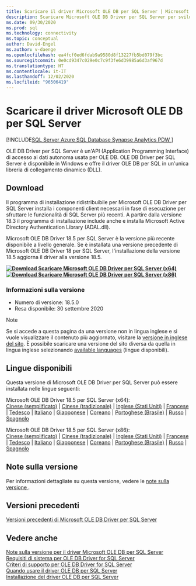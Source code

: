 ```yaml
---
title: Scaricare il driver Microsoft OLE DB per SQL Server | Microsoft Docs
description: Scaricare Microsoft OLE DB Driver per SQL Server per sviluppare applicazioni Windows native che si connettono a SQL Server e al database SQL di Azure.
ms.date: 09/30/2020
ms.prod: sql
ms.technology: connectivity
ms.topic: conceptual
author: David-Engel
ms.author: v-daenge
ms.openlocfilehash: ea4fcf0ed6fdab9a9580d8f13227fb5bd079f3bc
ms.sourcegitcommit: 0e0cd9347c029e0c7c9f3fe6d39985a6d3af967d
ms.translationtype: HT
ms.contentlocale: it-IT
ms.lasthandoff: 12/02/2020
ms.locfileid: "96506419"
---
```

# <a name="download-microsoft-ole-db-driver-for-sql-server"></a>Scaricare il driver Microsoft OLE DB per SQL Server

[!INCLUDE[SQL Server Azure SQL Database Synapse Analytics PDW ](../../includes/applies-to-version/sql-asdb-asdbmi-asa-pdw.md)]

OLE DB Driver per SQL Server è un'API (Application Programming Interface) di accesso ai dati autonoma usata per OLE DB. OLE DB Driver per SQL Server è disponibile in Windows e offre il driver OLE DB per SQL in un'unica libreria di collegamento dinamico (DLL).

## <a name="download"></a>Download

Il programma di installazione ridistribuibile per Microsoft OLE DB Driver per SQL Server installa i componenti client necessari in fase di esecuzione per sfruttare le funzionalità di SQL Server più recenti. A partire dalla versione 18.3 il programma di installazione include anche e installa Microsoft Active Directory Authentication Library (ADAL.dll).

Microsoft OLE DB Driver 18.5 per SQL Server è la versione più recente disponibile a livello generale. Se è installata una versione precedente di Microsoft OLE DB Driver 18 per SQL Server, l'installazione della versione 18.5 aggiorna il driver alla versione 18.5.

**[![Download](../../ssms/media/download-icon.png) Scaricare Microsoft OLE DB Driver per SQL Server (x64)](https://go.microsoft.com/fwlink/?linkid=2135577)**  
**[![Download](../../ssms/media/download-icon.png) Scaricare Microsoft OLE DB Driver per SQL Server (x86)](https://go.microsoft.com/fwlink/?linkid=2135722)**  

### <a name="version-information"></a>Informazioni sulla versione

- Numero di versione: 18.5.0
- Resa disponibile: 30 settembre 2020

> [!Note]
> Se si accede a questa pagina da una versione non in lingua inglese e si vuole visualizzare il contenuto più aggiornato, visitare la [versione in inglese del sito](). È possibile scaricare una versione del sito diversa da quella in lingua inglese selezionando [available languages](#available-languages) (lingue disponibili).

## <a name="available-languages"></a>Lingue disponibili

Questa versione di Microsoft OLE DB Driver per SQL Server può essere installata nelle lingue seguenti:

Microsoft OLE DB Driver 18.5 per SQL Server (x64):  
[Cinese (semplificato)](https://go.microsoft.com/fwlink/?linkid=2135577&clcid=0x804) | [Cinese (tradizionale)](https://go.microsoft.com/fwlink/?linkid=2135577&clcid=0x404) | [Inglese (Stati Uniti)](https://go.microsoft.com/fwlink/?linkid=2135577&clcid=0x409) | [Francese](https://go.microsoft.com/fwlink/?linkid=2135577&clcid=0x40c) | [Tedesco](https://go.microsoft.com/fwlink/?linkid=2135577&clcid=0x407) | [Italiano](https://go.microsoft.com/fwlink/?linkid=2135577&clcid=0x410) | [Giapponese](https://go.microsoft.com/fwlink/?linkid=2135577&clcid=0x411) | [Coreano](https://go.microsoft.com/fwlink/?linkid=2135577&clcid=0x412) | [Portoghese (Brasile)](https://go.microsoft.com/fwlink/?linkid=2135577&clcid=0x416) | [Russo](https://go.microsoft.com/fwlink/?linkid=2135577&clcid=0x419) | [Spagnolo](https://go.microsoft.com/fwlink/?linkid=2135577&clcid=0x40a)

Microsoft OLE DB Driver 18.5 per SQL Server (x86):  
[Cinese (semplificato)](https://go.microsoft.com/fwlink/?linkid=2135722&clcid=0x804) | [Cinese (tradizionale)](https://go.microsoft.com/fwlink/?linkid=2135722&clcid=0x404) | [Inglese (Stati Uniti)](https://go.microsoft.com/fwlink/?linkid=2135722&clcid=0x409) | [Francese](https://go.microsoft.com/fwlink/?linkid=2135722&clcid=0x40c) | [Tedesco](https://go.microsoft.com/fwlink/?linkid=2135722&clcid=0x407) | [Italiano](https://go.microsoft.com/fwlink/?linkid=2135722&clcid=0x410) | [Giapponese](https://go.microsoft.com/fwlink/?linkid=2135722&clcid=0x411) | [Coreano](https://go.microsoft.com/fwlink/?linkid=2135722&clcid=0x412) | [Portoghese (Brasile)](https://go.microsoft.com/fwlink/?linkid=2135722&clcid=0x416) | [Russo](https://go.microsoft.com/fwlink/?linkid=2135722&clcid=0x419) | [Spagnolo](https://go.microsoft.com/fwlink/?linkid=2135722&clcid=0x40a)

## <a name="release-notes"></a>Note sulla versione

Per informazioni dettagliate su questa versione, vedere le [note sulla versione ](release-notes-for-oledb-driver-for-sql-server.md).

## <a name="previous-releases"></a>Versioni precedenti

[Versioni precedenti di Microsoft OLE DB Driver per SQL Server](release-notes-for-oledb-driver-for-sql-server.md#previous-releases)

## <a name="see-also"></a>Vedere anche

[Note sulla versione per il driver Microsoft OLE DB per SQL Server](release-notes-for-oledb-driver-for-sql-server.md)  
[Requisiti di sistema per OLE DB Driver for SQL Server](system-requirements-for-oledb-driver-for-sql-server.md)  
[Criteri di supporto per OLE DB Driver for SQL Server](applications\support-policies-for-oledb-driver-for-sql-server.md)  
[Quando usare il driver OLE DB per SQL Server](when-to-use-oledb-driver-for-sql-server.md)  
[Installazione del driver OLE DB per SQL Server](applications/installing-oledb-driver-for-sql-server.md)